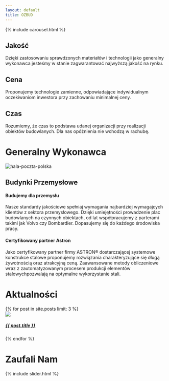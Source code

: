```yaml
---
layout: default
title: OZBUD
---
```


<div class="container-fluid no-padding">
  
  <!-- CAROUSEL -->
  {% include carousel.html %}

  <!-- CONTENTS -->
  <!-- FILARY -->
  <div class="container-fluid div-contrast text-white">
    <div class="container pt-4 pb-4">
      <div class="row">
        <div class="col-md-4 col-12 grid-item p-3">
        <i class="fa fa-award fa-3x pt-3 pb-4"></i>
        <h2 class="text-uppercase">Jakość</h2>
        <p>Dzięki zastosowaniu sprawdzonych materiałów i technologii jako generalny wykonawca jesteśmy w stanie zagwarantować najwyższą jakość na rynku.</p>
        </div>
        <div class="col-md-4 col-12 grid-item p-3">
        <i class="far fa-money-bill-alt fa-3x pt-3 pb-4"></i>
        <h2 class="text-uppercase">Cena</h2>
        <p>Proponujemy technologie zamienne, odpowiadające indywidualnym oczekiwaniom inwestora przy zachowaniu minimalnej ceny.</p>
        </div>
        <div class="col-md-4 col-12 grid-item p-3">
        <i class="fa fa-stopwatch fa-3x pt-3 pb-4"></i>
        <h2 class="text-uppercase">Czas</h2>
        <p>Rozumiemy, że czas to podstawa udanej organizacji przy realizacji obiektów budowlanych. Dla nas opóźnienia nie wchodzą w rachubę.</p>
        </div>
      </div>
    </div>
  </div>
  <!-- GENERALNY WYKONAWCA -->
  <div class="container text-dark text-center text-uppercase pt-4 pb-4">
  <h1>Generalny Wykonawca</h1>
  </div>
  <div class="container-fluid text-dark">
    <div class="row">
      <div class="col-md no-padding">
        <picture>
          <source srcset="{{ site.baseurl }}/assets/img/1000x400/hala-poczta-polska.jpg" media="(min-width: 1600px)">
          <source srcset="{{ site.baseurl }}/assets/img/1000x800/hala-poczta-polska.jpg" media="(min-width: 1100px)">
          <source srcset="{{ site.baseurl }}/assets/img/1000x800/hala-poczta-polska.jpg" media="(min-width: 700px)">
          <img class="img-fluid d-block w-100" src="{{ site.baseurl }}/assets/img/600x800/hala-poczta-polska.jpg" alt="hala-poczta-polska">
        </picture>
      </div>
      <div class="col-md text-center">
        <h2>Budynki Przemysłowe</h2>
        <div class="row text-justify">
          <div class="col-sm">
          <h4>Budujemy dla przemysłu</h4>
          <p>Nasze standardy jakościowe spełniaj wymagania najbardziej wymagajcych klientów z sektora przemysłowego. Dzięki umiejętności prowadzenie plac budowlanych na czynnych obiektach, od lat współpracujemy z parterami takimi jak Volvo czy Bombardier. Dopasujemy się do każdego środowiska pracy.</p>
          </div>
          <div class="col-sm">
          <h4>Certyfikowany partner Astron</h4>
          <p>Jako certyfikowany partner firmy ASTRON® dostarczającej systemowe konstrukce stalowe proponujemy rozwiązania charakteryzujące się długą żywotnością oraz atrakcyjną ceną. Zaawansowane metody obliczeniowe wraz z zautomatyzowanym procesem produkcji elementów stalowychpozwalają na optymalne wykorzystanie stali.</p>
          </div>
        </div>
      </div>
    </div>
  </div>
  <!-- AKTUALNOŚCI -->
  <div class="container-fluid div-contrast text-white">
    <div class="container text-center text-uppercase">
      <h1>Aktualności</h1>
      <div class="row">
        {% for post in site.posts limit: 3 %}
          <div class="col-md-4 col-12 grid-item p-3">
            <div class="grd-dark">
              <a href="{{ site.baseurl }}{{ post.url }}">
                <picture>
                  <source srcset="{{ site.baseurl }}/assets/img/800x600{{ post.feat-img }}" media="(min-width: 1400px)">
                  <source srcset="{{ site.baseurl }}/assets/img/600x600{{ post.feat-img }}" media="(min-width: 768px)">
                  <img class="img-fluid w-100 rounded-top" src="{{ site.baseurl }}/assets/img/800x600{{ post.feat-img }}" style="object-fit: cover;">
                </picture>
                <h5 class="capitalize text-white pt-3 pb-4 pl-3 pr-3">{{ post.title }}</h5>
              </a>
            </div>
          </div>
        {% endfor %}
      </div>
    </div>
  </div>
  <div class="container text-dark text-center text-uppercase mt-4">
    <h1>Zaufali Nam</h1>
  </div>
  <!-- SLIDER -->
  {% include slider.html %}

</div>